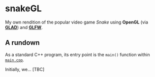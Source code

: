 # snakeGL

My own rendition of the popular video game _Snake_ using **OpenGL** (via **[GLAD](https://github.com/Dav1dde/glad)**) and **[GLFW](https://github.com/glfw/glfw)**.

## A rundown

As a standard C++ program, its entry point is the `main()` function within [`main.cpp`](https://github.com/atxm/snakeGL/blob/main/src/main.cpp).

Initially, we... [TBC]